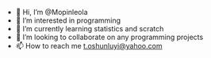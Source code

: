 - 👋 Hi, I’m @Mopinleola
- 👀 I’m interested in programming 
- 🌱 I’m currently learning statistics and scratch 
- 💞️ I’m looking to collaborate on any programming projects 
- 📫 How to reach me t.oshunluyi@yahoo.com

<!---
Mopinleola/Mopinleola is a ✨ special ✨ repository because its `README.md` (this file) appears on your GitHub profile.
You can click the Preview link to take a look at your changes.
--->
